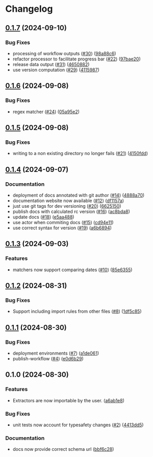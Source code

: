 # Changelog

## [0.1.7](https://github.com/zenobi-us/beancount-importer-rules/compare/v0.1.6...v0.1.7) (2024-09-10)


### Bug Fixes

* processing of workflow outputs ([#30](https://github.com/zenobi-us/beancount-importer-rules/issues/30)) ([98a88c6](https://github.com/zenobi-us/beancount-importer-rules/commit/98a88c623b57313c9a736a080f371c3799d14233))
* refactor processor to facilitate progress bar ([#22](https://github.com/zenobi-us/beancount-importer-rules/issues/22)) ([97bae20](https://github.com/zenobi-us/beancount-importer-rules/commit/97bae20905f4bc4bd787194eed349a4854771c1f))
* release data output ([#31](https://github.com/zenobi-us/beancount-importer-rules/issues/31)) ([4650882](https://github.com/zenobi-us/beancount-importer-rules/commit/465088239a76a731e35b4098be9407ca4c3400f1))
* use version computation ([#29](https://github.com/zenobi-us/beancount-importer-rules/issues/29)) ([4115987](https://github.com/zenobi-us/beancount-importer-rules/commit/4115987e095bfc26d4f07df8d60143d3e6b69dd5))

## [0.1.6](https://github.com/zenobi-us/beancount-importer-rules/compare/v0.1.5...v0.1.6) (2024-09-08)


### Bug Fixes

* regex matcher  ([#24](https://github.com/zenobi-us/beancount-importer-rules/issues/24)) ([05a95e2](https://github.com/zenobi-us/beancount-importer-rules/commit/05a95e2cffecb0801edecdbf2faf59f4e8496555))

## [0.1.5](https://github.com/zenobi-us/beancount-importer-rules/compare/v0.1.4...v0.1.5) (2024-09-08)


### Bug Fixes

* writing to a non existing directory no longer fails ([#21](https://github.com/zenobi-us/beancount-importer-rules/issues/21)) ([4150fdd](https://github.com/zenobi-us/beancount-importer-rules/commit/4150fdde60214c7266ce36a0595491cbfa3371f7))

## [0.1.4](https://github.com/zenobi-us/beancount-importer-rules/compare/v0.1.3...v0.1.4) (2024-09-07)


### Documentation

* deployment of docs annotated with git author ([#14](https://github.com/zenobi-us/beancount-importer-rules/issues/14)) ([4888a70](https://github.com/zenobi-us/beancount-importer-rules/commit/4888a7052a0f176e4604d4ad8ac994cdc7520620))
* documentation website now available ([#12](https://github.com/zenobi-us/beancount-importer-rules/issues/12)) ([df1157a](https://github.com/zenobi-us/beancount-importer-rules/commit/df1157abe6afe0f778073f412a9bdb5b21723193))
* just use git tags for dev versioning ([#20](https://github.com/zenobi-us/beancount-importer-rules/issues/20)) ([6625150](https://github.com/zenobi-us/beancount-importer-rules/commit/662515044b2ccebc2331c1c587f29aed36982a72))
* publish docs with calculated rc version ([#16](https://github.com/zenobi-us/beancount-importer-rules/issues/16)) ([ac8bda8](https://github.com/zenobi-us/beancount-importer-rules/commit/ac8bda80a3619cd1131e45108a923fa64fc31743))
* update docs ([#18](https://github.com/zenobi-us/beancount-importer-rules/issues/18)) ([e5aa488](https://github.com/zenobi-us/beancount-importer-rules/commit/e5aa488f5b57609c37362065f6ec119de1fd2658))
* use actor when commiting docs ([#15](https://github.com/zenobi-us/beancount-importer-rules/issues/15)) ([cd94e11](https://github.com/zenobi-us/beancount-importer-rules/commit/cd94e110257f4eb3ae495784430ceb7e605b5dc6))
* use correct syntax for version ([#19](https://github.com/zenobi-us/beancount-importer-rules/issues/19)) ([a6b6894](https://github.com/zenobi-us/beancount-importer-rules/commit/a6b68947b862ace6987a09d54546eb6854fd21a3))

## [0.1.3](https://github.com/zenobi-us/beancount-importer-rules/compare/v0.1.2...v0.1.3) (2024-09-03)


### Features

* matchers now support comparing dates ([#10](https://github.com/zenobi-us/beancount-importer-rules/issues/10)) ([85e6355](https://github.com/zenobi-us/beancount-importer-rules/commit/85e6355a1a4b134c5e1c12b006fc2689b523651c))

## [0.1.2](https://github.com/zenobi-us/beancount-importer-rules/compare/v0.1.1...v0.1.2) (2024-08-31)


### Bug Fixes

* Support including import rules from other files ([#8](https://github.com/zenobi-us/beancount-importer-rules/issues/8)) ([1df5c85](https://github.com/zenobi-us/beancount-importer-rules/commit/1df5c85e95ac884aaaaf46303a87360b1583f4ef))

## [0.1.1](https://github.com/zenobi-us/beancount-importer-rules/compare/v0.1.0...v0.1.1) (2024-08-30)


### Bug Fixes

* deployment environments ([#7](https://github.com/zenobi-us/beancount-importer-rules/issues/7)) ([a1de061](https://github.com/zenobi-us/beancount-importer-rules/commit/a1de061143140d09cf0e5b8ce01980f5fe18c936))
* publish-workflow ([#4](https://github.com/zenobi-us/beancount-importer-rules/issues/4)) ([e0d6b29](https://github.com/zenobi-us/beancount-importer-rules/commit/e0d6b293c8e0e90d9c8ae0f2a643deb81f5c1f63))

## 0.1.0 (2024-08-30)


### Features

* Extractors are now importable by the user. ([a6ab1e8](https://github.com/zenobi-us/beancount-importer-rules/commit/a6ab1e87b02277164edfb2bbd9587724587203fd))


### Bug Fixes

* unit tests now account for typesafety changes ([#2](https://github.com/zenobi-us/beancount-importer-rules/issues/2)) ([4413dd5](https://github.com/zenobi-us/beancount-importer-rules/commit/4413dd5c8c1cfc676dae36388bf7626f50ee64f3))


### Documentation

* docs now provide correct schema url ([bbf6c28](https://github.com/zenobi-us/beancount-importer-rules/commit/bbf6c28a1dbe58a3efd33d3a179d24ada5528785))
